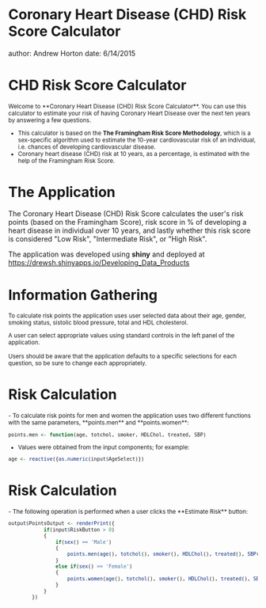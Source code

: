 Coronary Heart Disease (CHD) Risk Score Calculator
========================================================
author: Andrew Horton
date: 6/14/2015

CHD Risk Score Calculator
========================================================

<small>
Welcome to **Coronary Heart Disease (CHD) Risk Score Calculator**. You can use this calculator to estimate your risk of having Coronary Heart Disease over the next ten years by answering a few questions.

- This calculator is based on the **The Framingham Risk Score Methodology**, which is a sex-specific algorithm used to estimate the 10-year cardiovascular risk of an individual, i.e. chances of developing cardiovascular disease.
- Coronary heart disease (CHD) risk at 10 years, as a percentage, is estimated with the help of the Framingham Risk Score.
</small>

The Application
========================================================

The Coronary Heart Disease (CHD) Risk Score calculates the user's risk points (based on the Framingham Score), risk score in % of developing a heart disease in individual over 10 years, and lastly whether this risk score is considered "Low Risk", "Intermediate Risk", or "High Risk".

The application was developed using **shiny** and deployed at https://drewsh.shinyapps.io/Developing_Data_Products

Information Gathering
========================================================

<small>
To calculate risk points the application uses user selected data about their age, gender, smoking status, sistolic blood pressure, total and HDL cholesterol.

A user can select appropriate values using standard controls in the left panel of the application.

Users should be aware that the application defaults to a specific selections for each question, so be sure to change each appropriately.
</small>

Risk Calculation
========================================================

<small>
- To calculate risk points for men and women the application uses two different functions with the same parameters, **points.men** and **points.women**:


```r
points.men <- function(age, totchol, smoker, HDLChol, treated, SBP)
```

- Values were obtained from the input components; for example:


```r
age <- reactive({as.numeric(input$AgeSelect)})
```
</small>

Risk Calculation
========================================================

<small>
- The following operation is performed when a user clicks the **Estimate Risk** button:


```r
output$PointsOutput <- renderPrint({
            if(input$RiskButton > 0)
            {
                if(sex() == 'Male')
                {
                    points.men(age(), totchol(), smoker(), HDLChol(), treated(), SBP())
                }
                else if(sex() == 'Female')
                {
                    points.women(age(), totchol(), smoker(), HDLChol(), treated(), SBP())
                }
            }
        })
```

</small>
